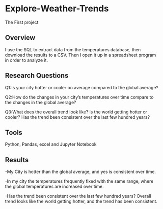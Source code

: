 # Explore-Weather-Trends
The First project 

## Overview 
I use the SQL to extract data from the temperatures database, then download the results to a CSV. Then I open it up in a spreadsheet program in order to analyze it.

## Research Questions
Q1:Is your city hotter or cooler on average compared to the global average?

Q2:How do the changes in your city’s temperatures over time compare to the changes in the global average?

Q3:What does the overall trend look like? Is the world getting hotter or cooler? Has the trend been consistent over the last few hundred years?

## Tools
Python, Pandas, excel and Jupyter Notebook

## Results
-My City is hotter than the global average, and yes is consistent over time.

-In my city the temperatures frequently fixed with the same range, where the global temperatures are increased over time.

-Has the trend been consistent over the last few hundred years?
Overall trend looks like the world getting hotter, and the trend has been consistent.
